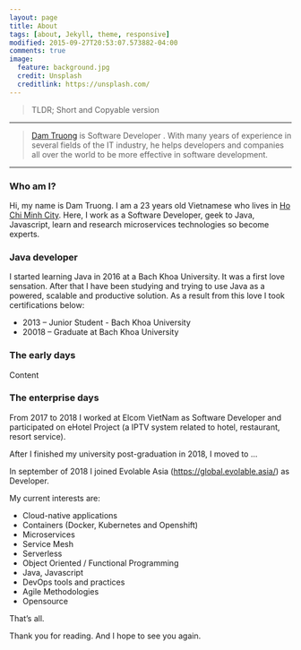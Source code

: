 ```yaml
---
layout: page
title: About
tags: [about, Jekyll, theme, responsive]
modified: 2015-09-27T20:53:07.573882-04:00
comments: true
image:
  feature: background.jpg
  credit: Unsplash
  creditlink: https://unsplash.com/
---
```


> TLDR; Short and Copyable version
--------------------------------
> [Dam Truong]((https://www.facebook.com/truonghndam)) is Software Developer . 
With many years of experience in several fields of the IT industry, he helps developers and companies all over the 
world to be more effective in software development.
<hr>

### Who am I?

Hi, my name is Dam Truong. I am a 23 years old Vietnamese who lives in [Ho Chi Minh City](https://www.google.com/maps/place/ho+chi+minh+city/). Here, I work as a Software Developer, geek to Java, Javascript, learn and research microservices technologies so become experts.


### Java developer
I started learning Java in 2016 at a Bach Khoa University. It was a first love sensation. After that I have been studying and trying to use Java as a powered, scalable and productive solution. As a result from this love I took certifications below:

- 2013 – Junior Student - Bach Khoa University 
- 20018 – Graduate at Bach Khoa University

### The early days

Content

### The enterprise days
From 2017 to 2018 I worked at Elcom VietNam as Software Developer and participated on eHotel Project (a IPTV system related to hotel, restaurant, resort service). 

After I finished my university post-graduation in 2018, I moved to ...

In september of 2018 I joined Evolable Asia (https://global.evolable.asia/) as Developer.

My current interests are:

- Cloud-native applications
- Containers (Docker, Kubernetes and Openshift) 
- Microservices
- Service Mesh
- Serverless
- Object Oriented / Functional Programming
- Java, Javascript
- DevOps tools and practices
- Agile Methodologies
- Opensource

That’s all.

Thank you for reading. And I hope to see you again.
